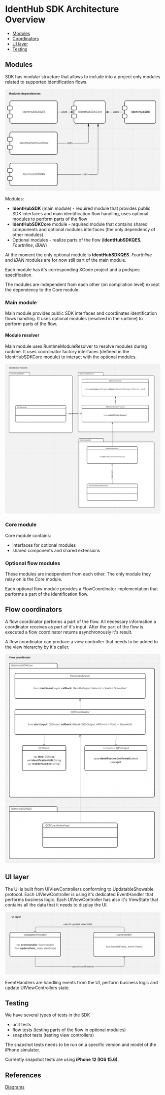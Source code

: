 # IdentHub SDK Architecture Overview

- [Modules](#modules)
- [Coordinators](#coordinators)
- [UI layer](#ui-layer)
- [Testing](#testing)

## Modules
SDK has modular structure that allows to include into a project only modules related to supported identification flows.

![Modules dependencies](modules-dependencies.png)

Modules:

* **IdentHubSDK** (main module) - required module that provides public SDK interfaces and main identification flow handling, uses optional modules to perform parts of the flow
* **IdentHubSDKCore** module - required module that contains shared components and optional modules interfaces (the only dependency of other modules)
* Optional modules - realize parts of the flow (**IdentHubSDKQES**, *Fourthline*, *IBAN*)

At the moment the only optional module is **IdentHubSDKQES**. *Fourthline* and *IBAN* modules are for now still part of the main module.

Each module has it's corresponding XCode project and a podspec specification.

The modules are independent from each other (on compilation level) except the dependency to the Core module.

### Main module
Main module provides public SDK interfaces and coordinates identification flows handling. It uses optional modules (resolved in the runtime) to perform parts of the flow.

#### Module resolver
Main module uses RuntimeModuleResolver to resolve modules during runtime. It uses coordinator factory interfaces (defined in the IdentHubSDKCore module) to interact with the optional modules.

![Coordinator factories](coordinators-factories.png)

### Core module
Core module contains:

* interfaces for optional modules
* shared components and shared extensions


### Optional flow modules
These modules are independent from each other. The only module they relay on is the Core module.

Each optional flow module provides a FlowCoordinator implementation that performs a part of the identification flow.


## Flow coordinators
A flow coordinator performs a part of the flow. All necessary information a coordinator receives as part of it's input. After the part of the flow is executed a flow coordinator returns asynchronously it's result.

A flow coordinator can produce a view controller that needs to be added to the view hierarchy by it's caller.

![Flow Coordinator](flow-coordinator.png)

## UI layer
The UI is built from UIViewControllers conforming to UpdatableShowable protocol. Each UIViewController is using it's dedicated EventHandler that performs business logic. Each UIViewController has 
also it's ViewState that contains all the data that it needs to display the UI.

![UI layer](ui-layer.png)

EventHandlers are handling events from the UI, perform business logic and update UIViewControllers state.

## Testing

We have several types of tests in the SDK

* unit tests
* flow tests (testing parts of the flow in optional modules)
* snapshot tests (testing view controllers)

The snapshot tests needs to be run on a specific version and model of the iPhone simulator.

Currently snapshot tests are using **iPhone 12 (IOS 15.6)**.

## References
[Diagrams](https://miro.com/app/board/uXjVPcSBpCU=/)